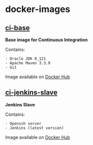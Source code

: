 # docker-images
## [ci-base](https://github.com/Redhab/docker-images/tree/master/ci-base) ##
**Base image for Continuous Integration**

Contains:

    - Oracle JDK 8_121
    - Apache Maven 3.3.9
    - Git

Image available on [Docker Hub](https://hub.docker.com/r/redhab1/ci-base/)
## [ci-jenkins-slave](https://github.com/Redhab/docker-images/tree/master/ci-jenkins-slave) ##
**Jenkins Slave**

Contains:

    - Openssh server
    - Jenkins (latest version)
    
Image available on [Docker Hub](https://hub.docker.com/r/redhab1/ci-jenkins-slave/)